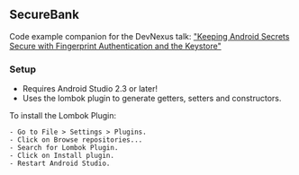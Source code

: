 ## SecureBank

Code example companion for the DevNexus talk: ["Keeping Android Secrets Secure with Fingerprint Authentication and the Keystore"](https://www.devnexus.com/s/devnexus2017/presentations/17986)

### Setup
- Requires Android Studio 2.3 or later!
- Uses the lombok plugin to generate getters, setters and constructors.

To install the Lombok Plugin:

	- Go to File > Settings > Plugins.
	- Click on Browse repositories...
	- Search for Lombok Plugin.
	- Click on Install plugin.
	- Restart Android Studio.
